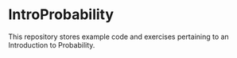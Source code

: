 # IntroProbability

This repository stores example code and exercises pertaining to an Introduction to Probability.
